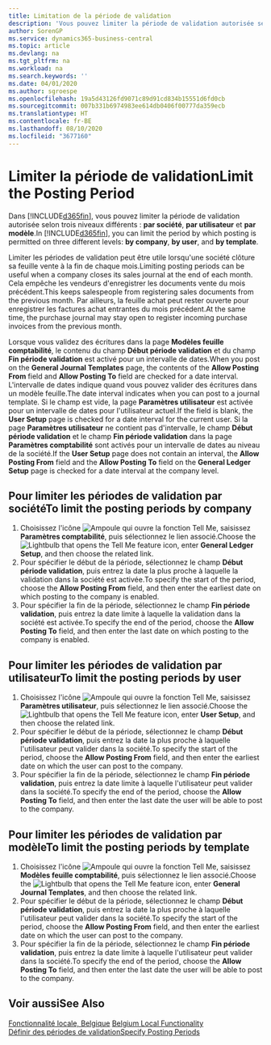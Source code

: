 ```yaml
---
title: Limitation de la période de validation
description: 'Vous pouvez limiter la période de validation autorisée selon trois niveaux différents : par société, par utilisateur et par modèle.'
author: SorenGP
ms.service: dynamics365-business-central
ms.topic: article
ms.devlang: na
ms.tgt_pltfrm: na
ms.workload: na
ms.search.keywords: ''
ms.date: 04/01/2020
ms.author: sgroespe
ms.openlocfilehash: 19a5d43126fd9071c89d91cd834b15551d6fd0cb
ms.sourcegitcommit: 007b331b6974983ee614db0406f00777da359ecb
ms.translationtype: HT
ms.contentlocale: fr-BE
ms.lasthandoff: 08/10/2020
ms.locfileid: "3677160"
---
```

# <a name="limit-the-posting-period"></a><span data-ttu-id="f521f-103">Limiter la période de validation</span><span class="sxs-lookup"><span data-stu-id="f521f-103">Limit the Posting Period</span></span>
<span data-ttu-id="f521f-104">Dans [!INCLUDE[d365fin](../../includes/d365fin_md.md)], vous pouvez limiter la période de validation autorisée selon trois niveaux différents : **par société**, **par utilisateur** et **par modèle**.</span><span class="sxs-lookup"><span data-stu-id="f521f-104">In [!INCLUDE[d365fin](../../includes/d365fin_md.md)], you can limit the period by which posting is permitted on three different levels: **by company**, **by user**, and **by template**.</span></span>  

<span data-ttu-id="f521f-105">Limiter les périodes de validation peut être utile lorsqu'une société clôture sa feuille vente à la fin de chaque mois.</span><span class="sxs-lookup"><span data-stu-id="f521f-105">Limiting posting periods can be useful when a company closes its sales journal at the end of each month.</span></span> <span data-ttu-id="f521f-106">Cela empêche les vendeurs d'enregistrer les documents vente du mois précédent.</span><span class="sxs-lookup"><span data-stu-id="f521f-106">This keeps salespeople from registering sales documents from the previous month.</span></span> <span data-ttu-id="f521f-107">Par ailleurs, la feuille achat peut rester ouverte pour enregistrer les factures achat entrantes du mois précédent.</span><span class="sxs-lookup"><span data-stu-id="f521f-107">At the same time, the purchase journal may stay open to register incoming purchase invoices from the previous month.</span></span>  

<span data-ttu-id="f521f-108">Lorsque vous validez des écritures dans la page **Modèles feuille comptabilité**, le contenu du champ **Début période validation** et du champ **Fin période validation** est activé pour un intervalle de dates.</span><span class="sxs-lookup"><span data-stu-id="f521f-108">When you post on the **General Journal Templates** page, the contents of the **Allow Posting From** field and **Allow Posting To** field are checked for a date interval.</span></span> <span data-ttu-id="f521f-109">L'intervalle de dates indique quand vous pouvez valider des écritures dans un modèle feuille.</span><span class="sxs-lookup"><span data-stu-id="f521f-109">The date interval indicates when you can post to a journal template.</span></span> <span data-ttu-id="f521f-110">Si le champ est vide, la page **Paramètres utilisateur** est activée pour un intervalle de dates pour l'utilisateur actuel.</span><span class="sxs-lookup"><span data-stu-id="f521f-110">If the field is blank, the **User Setup** page is checked for a date interval for the current user.</span></span> <span data-ttu-id="f521f-111">Si la page **Paramètres utilisateur** ne contient pas d'intervalle, le champ **Début période validation** et le champ **Fin période validation** dans la page **Paramètres comptabilité** sont activés pour un intervalle de dates au niveau de la société.</span><span class="sxs-lookup"><span data-stu-id="f521f-111">If the **User Setup** page does not contain an interval, the **Allow Posting From** field and the **Allow Posting To** field on the **General Ledger Setup** page is checked for a date interval at the company level.</span></span>  

## <a name="to-limit-the-posting-periods-by-company"></a><span data-ttu-id="f521f-112">Pour limiter les périodes de validation par société</span><span class="sxs-lookup"><span data-stu-id="f521f-112">To limit the posting periods by company</span></span>  

1.  <span data-ttu-id="f521f-113">Choisissez l'icône ![Ampoule qui ouvre la fonction Tell Me](../../media/ui-search/search_small.png "Dites-moi ce que vous voulez faire"), saisissez **Paramètres comptabilité**, puis sélectionnez le lien associé.</span><span class="sxs-lookup"><span data-stu-id="f521f-113">Choose the ![Lightbulb that opens the Tell Me feature](../../media/ui-search/search_small.png "Tell me what you want to do") icon, enter **General Ledger Setup**, and then choose the related link.</span></span>  
2.  <span data-ttu-id="f521f-114">Pour spécifier le début de la période, sélectionnez le champ **Début période validation**, puis entrez la date la plus proche à laquelle la validation dans la société est activée.</span><span class="sxs-lookup"><span data-stu-id="f521f-114">To specify the start of the period, choose the **Allow Posting From** field, and then enter the earliest date on which posting to the company is enabled.</span></span>  
3.  <span data-ttu-id="f521f-115">Pour spécifier la fin de la période, sélectionnez le champ **Fin période validation**, puis entrez la date limite à laquelle la validation dans la société est activée.</span><span class="sxs-lookup"><span data-stu-id="f521f-115">To specify the end of the period, choose the **Allow Posting To** field, and then enter the last date on which posting to the company is enabled.</span></span>  

## <a name="to-limit-the-posting-periods-by-user"></a><span data-ttu-id="f521f-116">Pour limiter les périodes de validation par utilisateur</span><span class="sxs-lookup"><span data-stu-id="f521f-116">To limit the posting periods by user</span></span>  

1.  <span data-ttu-id="f521f-117">Choisissez l'icône ![Ampoule qui ouvre la fonction Tell Me](../../media/ui-search/search_small.png "Dites-moi ce que vous voulez faire"), saisissez **Paramètres utilisateur**, puis sélectionnez le lien associé.</span><span class="sxs-lookup"><span data-stu-id="f521f-117">Choose the ![Lightbulb that opens the Tell Me feature](../../media/ui-search/search_small.png "Tell me what you want to do") icon, enter **User Setup**, and then choose the related link.</span></span>  
2.  <span data-ttu-id="f521f-118">Pour spécifier le début de la période, sélectionnez le champ **Début période validation**, puis entrez la date la plus proche à laquelle l'utilisateur peut valider dans la société.</span><span class="sxs-lookup"><span data-stu-id="f521f-118">To specify the start of the period, choose the **Allow Posting From** field, and then enter the earliest date on which the user can post to the company.</span></span>  
3.  <span data-ttu-id="f521f-119">Pour spécifier la fin de la période, sélectionnez le champ **Fin période validation**, puis entrez la date limite à laquelle l'utilisateur peut valider dans la société.</span><span class="sxs-lookup"><span data-stu-id="f521f-119">To specify the end of the period, choose the **Allow Posting To** field, and then enter the last date the user will be able to post to the company.</span></span>  

## <a name="to-limit-the-posting-periods-by-template"></a><span data-ttu-id="f521f-120">Pour limiter les périodes de validation par modèle</span><span class="sxs-lookup"><span data-stu-id="f521f-120">To limit the posting periods by template</span></span>  

1.  <span data-ttu-id="f521f-121">Choisissez l'icône ![Ampoule qui ouvre la fonction Tell Me](../../media/ui-search/search_small.png "Dites-moi ce que vous voulez faire"), saisissez **Modèles feuille comptabilité**, puis sélectionnez le lien associé.</span><span class="sxs-lookup"><span data-stu-id="f521f-121">Choose the ![Lightbulb that opens the Tell Me feature](../../media/ui-search/search_small.png "Tell me what you want to do") icon, enter **General Journal Templates**, and then choose the related link.</span></span>  
2.  <span data-ttu-id="f521f-122">Pour spécifier le début de la période, sélectionnez le champ **Début période validation**, puis entrez la date la plus proche à laquelle l'utilisateur peut valider dans la société.</span><span class="sxs-lookup"><span data-stu-id="f521f-122">To specify the start of the period, choose the **Allow Posting From** field, and then enter the earliest date on which the user can post to the company.</span></span>  
3.  <span data-ttu-id="f521f-123">Pour spécifier la fin de la période, sélectionnez le champ **Fin période validation**, puis entrez la date limite à laquelle l'utilisateur peut valider dans la société.</span><span class="sxs-lookup"><span data-stu-id="f521f-123">To specify the end of the period, choose the **Allow Posting To** field, and then enter the last date the user will be able to post to the company.</span></span>  

## <a name="see-also"></a><span data-ttu-id="f521f-124">Voir aussi</span><span class="sxs-lookup"><span data-stu-id="f521f-124">See Also</span></span>  
 <span data-ttu-id="f521f-125">[Fonctionnalité locale, Belgique](belgium-local-functionality.md) </span><span class="sxs-lookup"><span data-stu-id="f521f-125">[Belgium Local Functionality](belgium-local-functionality.md) </span></span>  
 [<span data-ttu-id="f521f-126">Définir des périodes de validation</span><span class="sxs-lookup"><span data-stu-id="f521f-126">Specify Posting Periods</span></span>](../../finance-how-specify-posting-periods.md)
